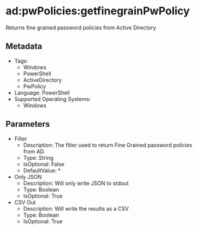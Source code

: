 <!-- region Generated -->
# ad:pwPolicies:getfinegrainPwPolicy

Returns fine grained password policies from Active Directory

## Metadata

- Tags:
  - Windows
  - PowerShell
  - ActiveDirectory
  - PwPolicy
- Language: PowerShell
- Supported Operating Systems:
  - Windows

## Parameters

- Filter
  - Description: The filter used to return Fine Grained password policies from AD.
  - Type: String
  - IsOptional: False
  - DefaultValue: *
- Only JSON
  - Description: Will only write JSON to stdout
  - Type: Boolean
  - IsOptional: True
- CSV Out
  - Description: Will write the results as a CSV
  - Type: Boolean
  - IsOptional: True
<!-- endregion -->
